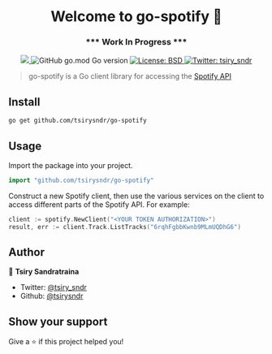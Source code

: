 <h1 align="center">Welcome to go-spotify 👋</h1>
<h3 align="center">*** Work In Progress ***</h3>
<p align="center">
  <a href="https://github.com/tsirysndr/go-spotify/commits/master">
    <img src="https://img.shields.io/github/last-commit/tsirysndr/go-spotify.svg" target="_blank" />
  </a>
  <img alt="GitHub go.mod Go version" src="https://img.shields.io/github/go-mod/go-version/tsirysndr/go-spotify">
  <a href="https://github.com/tsirysndr/go-spotify/blob/master/LICENSE">
    <img alt="License: BSD" src="https://img.shields.io/badge/license-BSD-green.svg" target="_blank" />
  </a>
  <a href="https://twitter.com/tsiry_sndr">
    <img alt="Twitter: tsiry_sndr" src="https://img.shields.io/twitter/follow/tsiry_sndr.svg?style=social" target="_blank" />
  </a>
</p>

> go-spotify is a Go client library for accessing the [Spotify API](https://developer.spotify.com/web-api/)

## Install

```sh
go get github.com/tsirysndr/go-spotify
```

## Usage

Import the package into your project.

```Go
import "github.com/tsirysndr/go-spotify"
```

Construct a new Spotify client, then use the various services on the client to access different parts of the Spotify API. For example:

```Go
client := spotify.NewClient("<YOUR TOKEN AUTHORIZATION>")
result, err := client.Track.ListTracks("6rqhFgbbKwnb9MLmUQDhG6")
```

## Author

👤 **Tsiry Sandratraina**

* Twitter: [@tsiry_sndr](https://twitter.com/tsiry_sndr)
* Github: [@tsirysndr](https://github.com/tsirysndr)

## Show your support

Give a ⭐️ if this project helped you!
